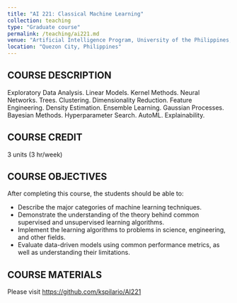 ```yaml
---
title: "AI 221: Classical Machine Learning"
collection: teaching
type: "Graduate course"
permalink: /teaching/ai221.md
venue: "Artificial Intelligence Program, University of the Philippines, Diliman"
location: "Quezon City, Philippines"
---
```


## COURSE DESCRIPTION
Exploratory Data Analysis. Linear Models. Kernel Methods. Neural Networks. Trees. Clustering. Dimensionality Reduction. Feature Engineering. Density Estimation. Ensemble Learning. Gaussian Processes. Bayesian Methods. Hyperparameter Search. AutoML. Explainability.

## COURSE CREDIT
3 units (3 hr/week)

## COURSE OBJECTIVES
After completing this course, the students should be able to:
* Describe the major categories of machine learning techniques.
* Demonstrate the understanding of the theory behind common supervised and unsupervised learning algorithms.
* Implement the learning algorithms to problems in science, engineering, and other fields.
* Evaluate data-driven models using common performance metrics, as well as understanding their limitations.

## COURSE MATERIALS
Please visit https://github.com/kspilario/AI221
